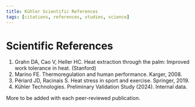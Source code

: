 ```yaml
---
title: Kühler Scientific References
tags: [citations, references, studies, science]
---
```


# Scientific References

1. Grahn DA, Cao V, Heller HC. Heat extraction through the palm: Improved work tolerance in heat. (Stanford)
2. Marino FE. Thermoregulation and human performance. Karger, 2008.
3. Périard JD, Racinais S. Heat stress in sport and exercise. Springer, 2019.
4. Kühler Technologies. Preliminary Validation Study (2024). Internal data.

More to be added with each peer-reviewed publication.
